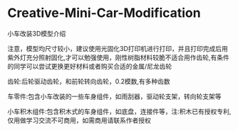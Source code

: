 # Creative-Mini-Car-Modification
小车改装3D模型介绍

注意，模型均尺寸较小，建议使用光固化3D打印机进行打印，并且打印完成后用紫外灯充分照射固化,才可以勉强使用，刚性树脂材料较脆不适合用作齿轮,有条件的同学可以尝试更换更好材料或者购买合适的金属/尼龙齿轮

齿轮:后轮驱动齿轮，和前轮转向齿轮，0.2模数,有多种齿数

车零件:包含小车改装的一些车身组件，如雨刮器，驱动轮支架，转向轮支架等

小车积木组件:包含积木式的车身组件，如底盘，连接件等，注:积木已有授权专利,仅用做学习交流不可商用，如需商用请联系作者授权
